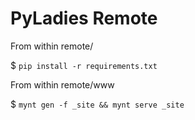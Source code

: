 PyLadies Remote
==========

From within remote/

$ `pip install -r requirements.txt`

From within remote/www

$ `mynt gen -f _site && mynt serve _site`
